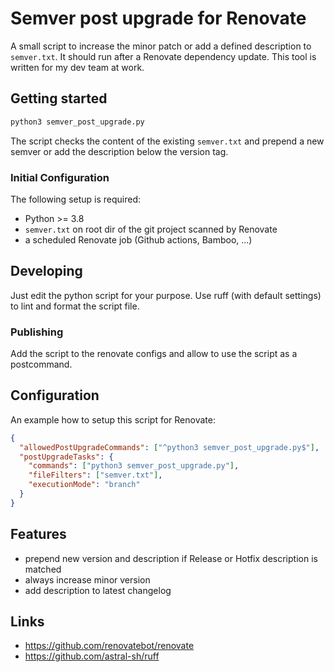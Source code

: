 # Semver post upgrade for Renovate

A small script to increase the minor patch or add a defined description to `semver.txt`.
It should run after a Renovate dependency update.
This tool is written for my dev team at work.

## Getting started

```sh
python3 semver_post_upgrade.py
```

The script checks the content of the existing `semver.txt` and prepend a new semver or add the description below the version tag.

### Initial Configuration

The following setup is required:

* Python >= 3.8
* `semver.txt` on root dir of the git project scanned by Renovate
* a scheduled Renovate job (Github actions, Bamboo, ...)

## Developing

Just edit the python script for your purpose.
Use ruff (with default settings) to lint and format the script file.

### Publishing

Add the script to the renovate configs and allow to use the script as a postcommand.

## Configuration

An example how to setup this script for Renovate:

```json
{
  "allowedPostUpgradeCommands": ["^python3 semver_post_upgrade.py$"],
  "postUpgradeTasks": {
    "commands": ["python3 semver_post_upgrade.py"],
    "fileFilters": ["semver.txt"],
    "executionMode": "branch"
  }
}
```

## Features

* prepend new version and description if Release or Hotfix description is matched
* always increase minor version
* add description to latest changelog

## Links

* <https://github.com/renovatebot/renovate>
* <https://github.com/astral-sh/ruff>
